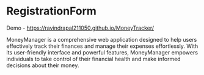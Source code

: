 # RegistrationForm

Demo - https://ravindrapal211050.github.io/MoneyTracker/

MoneyManager is a comprehensive web application designed to help users effectively track their finances and manage their expenses effortlessly. With its user-friendly interface and powerful features, MoneyManager empowers individuals to take control of their financial health and make informed decisions about their money.
